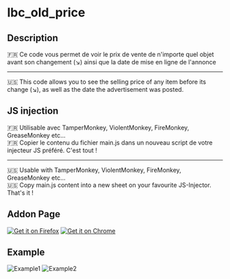 # lbc_old_price

## Description

🇫🇷 Ce code vous permet de voir le prix de vente de n'importe quel objet avant son changement (↘) ainsi que la date de mise en ligne de l'annonce

----

🇺🇸 This code allows you to see the selling price of any item before its change (↘), as well as the date the advertisement was posted.

## JS injection

🇫🇷 Utilisable avec TamperMonkey, ViolentMonkey, FireMonkey, GreaseMonkey etc...<br/>
🇫🇷 Copier le contenu du fichier main.js dans un nouveau script de votre injecteur JS préféré. C'est tout !

-----

🇺🇸 Usable with TamperMonkey, ViolentMonkey, FireMonkey, GreaseMonkey etc...<br/>
🇺🇸 Copy main.js content into a new sheet on your favourite JS-Injector. That's it !

## Addon Page

[<img src='https://i.ibb.co/CVrJ9Jy/button-get-it-on-firefox.png' alt ='Get it on Firefox'>](https://addons.mozilla.org/fr/firefox/addon/price-history-4-lbc/) 
[<img src='https://i.ibb.co/x7jLzj4/button-get-it-on-chrome.png' alt ='Get it on Chrome'>](https://chrome.google.com/webstore/detail/item-price-history-lebonc/fcidkhdnnclgekjnmgpohmejgpfanpdj)

## Example

![Example1](https://addons.mozilla.org/user-media/previews/full/288/288375.png)
![Example2](https://addons.mozilla.org/user-media/previews/full/288/288722.png)